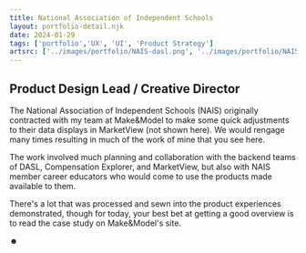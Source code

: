 ```yaml
---
title: National Association of Independent Schools
layout: portfolio-detail.njk
date: 2024-01-29
tags: ['portfolio','UX', 'UI', 'Product Strategy']
artsrc: ['../images/portfolio/NAIS-dasl.png', '../images/portfolio/NAIS-Display-Preferences.png', '../images/portfolio/NAIS-Upload-notice.png', '../images/portfolio/NAIS-processing-upload.png']
---
```


## Product Design Lead / Creative Director

The National Association of Independent Schools (NAIS) originally contracted with my team at Make&Model to make some quick adjustments to their data displays in MarketView (not shown here). We would rengage many times resulting in much of the work of mine that you see here.

The work involved much planning and collaboration with the backend teams of DASL, Compensation Explorer, and MarketView, but also with NAIS member career educators who would come to use the products made available to them.

There's a lot that was processed and sewn into the product experiences demonstrated, though for today, your best bet at getting a good overview is to read the case study on Make&Model's site.

&#x263B;
